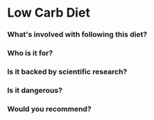 # Low Carb Diet
### What's involved with following this diet? 
 
### Who is it for? 

### Is it backed by scientific research? 

### Is it dangerous? 

### Would you recommend? 
